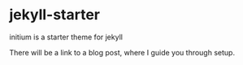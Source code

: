 # jekyll-starter
initium is a starter theme for jekyll

There will be a link to a blog post, where I guide you through setup.
